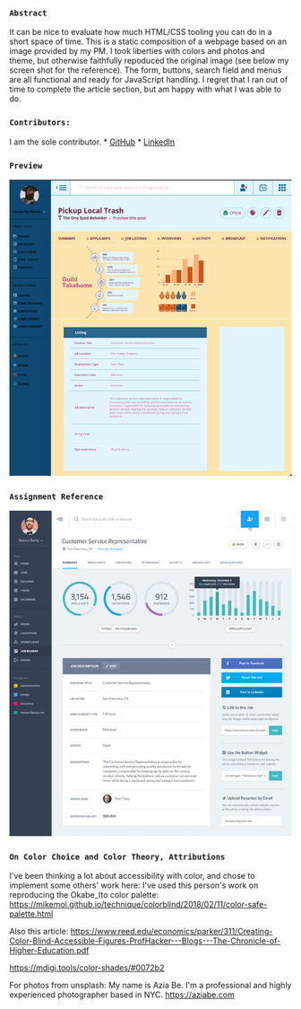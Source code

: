 ### `Abstract`
It can be nice to evaluate how much HTML/CSS tooling you can do in a short space of time. This is a static composition of a webpage based on an image provided by my PM. I took liberties with colors and photos and theme, but otherwise faithfully repoduced the original image (see below my screen shot for the reference). The form, buttons, search field and menus are all functional and ready for JavaScript handling. I regret that I ran out of time to complete the article section, but am happy with what I was able to do.


### `Contributors:`
I am the sole contributor.
    * [GitHub](https://github.com/ElBrewster)
    * [LinkedIn](https://www.linkedin.com/in/el-brewster-9817b0255/)

### `Preview`
<img alt="screen shot of composition" src="assets/Screen Shot 2022-12-16 at 4.15.24 PM.png">

### `Assignment Reference`
<img alt="composition reference" src="https://github.com/ElBrewster/Character-Sheets-Organizer/blob/main/assets/static-comp-challenge-3.jpg">

### `On Color Choice and Color Theory, Attributions`
I've been thinking a lot about accessibility with color, and chose to implement some others' work here:
I've used this person's work on reproducing the Okabe_Ito color palette:
https://mikemol.github.io/technique/colorblind/2018/02/11/color-safe-palette.html

Also this article: https://www.reed.edu/economics/parker/311/Creating-Color-Blind-Accessible-Figures-ProfHacker---Blogs---The-Chronicle-of-Higher-Education.pdf

https://mdigi.tools/color-shades/#0072b2

For photos from unsplash: My name is Azia Be. I'm a professional and highly experienced photographer based in NYC. https://aziabe.com
